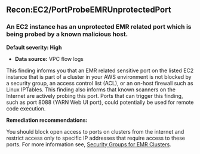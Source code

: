 Recon:EC2/PortProbeEMRUnprotectedPort
-------------------------------------


### An EC2 instance has an unprotected EMR related port which is being probed by a known malicious host.


**Default severity: High**


 * **Data source:** VPC flow logs

This finding informs you that an EMR related sensitive port on the listed EC2 instance that is part of a cluster in your AWS environment is not blocked by a security group, an access control list (ACL), or an on\-host firewall such as Linux IPTables. This finding also informs that known scanners on the Internet are actively probing this port. Ports that can trigger this finding, such as port 8088 (YARN Web UI port), could potentially be used for remote code execution. 


**Remediation recommendations:**


You should block open access to ports on clusters from the internet and restrict access only to specific IP addresses that require access to these ports. For more information see, [Security Groups for EMR Clusters](https://docs.aws.amazon.com/emr/latest/ManagementGuide/emr-security-groups.html).

